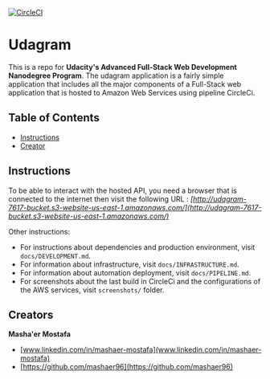 [![CircleCI](https://circleci.com/gh/mashaer96/udagram/tree/master.svg?style=svg)](https://app.circleci.com/pipelines/github/mashaer96/udagram/16/workflows/5b3194df-eeab-4150-89dd-b46c1d09e7d1/jobs/16)

# Udagram

This is a repo for **Udacity's Advanced Full-Stack Web Development Nanodegree Program**. The udagram application is a fairly simple application that includes all the major components of a Full-Stack web application that is hosted to Amazon Web Services using pipeline CircleCi.
 

## Table of Contents
* [Instructions](#instructions)
* [Creator](#creators)

## Instructions
To be able to interact with the hosted API, you need a browser that is connected to the internet then visit the following URL :
*[http://udagram-7617-bucket.s3-website-us-east-1.amazonaws.com/](http://udagram-7617-bucket.s3-website-us-east-1.amazonaws.com/)*

Other instructions:
* For instructions about dependencies and production environment, visit `docs/DEVELOPMENT.md`.
* For information about infrastructure, visit `docs/INFRASTRUCTURE.md`.
* For information about automation deployment, visit `docs/PIPELINE.md`.
* For screenshots about the last build in CircleCi and the configurations of the AWS services, visit `screenshots/` folder.


## Creators
**Masha'er Mostafa**

* [www.linkedin.com/in/mashaer-mostafa](www.linkedin.com/in/mashaer-mostafa)
* [https://github.com/mashaer96](https://github.com/mashaer96)